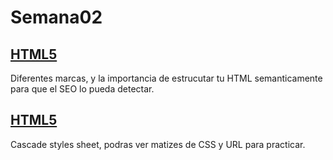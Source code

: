 # Semana02
 ## [HTML5](https://github.com/VGamezz19/skylab-curso/tree/dev/course/semana02/readme/HTML.MD) 

Diferentes marcas, y la importancia de estrucutar tu HTML semanticamente para que el SEO lo pueda detectar.

 ## [HTML5](https://github.com/VGamezz19/skylab-curso/tree/dev/course/semana02/readme/CSS.MD) 

Cascade styles sheet, podras ver matizes de CSS y URL para practicar.